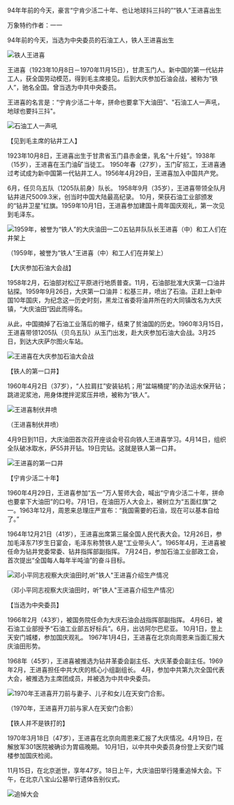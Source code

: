 94年年前的今天，豪言“宁肯少活二十年、也让地球抖三抖的”“铁人”王进喜出生

万象特约作者：一一

94年前的今天，当选为中央委员的石油工人，铁人王进喜出生

![铁人王进喜](铁人王进喜.jpeg)

王进喜（1923年10月8日－1970年11月15日），甘肃玉门人。新中国的第一代钻井工人，获全国劳动模范，得到毛主席接见。后到大庆参加石油会战，被称为“铁人”，驰名全国。曾当选为中共中央委员。

王进喜的名言是：“宁肯少活二十年，拼命也要拿下大油田”、"石油工人一声吼，地球也要抖三抖"。

![石油工人一声吼](石油工人一声吼.jpeg)

【见到毛主席的钻井工人】

1923年10月8日，王进喜出生于甘肃省玉门县赤金堡，乳名“十斤娃”。1938年（15岁），王进喜在玉门油矿当徒工。 1950年春（27岁），玉门矿招工，王进喜通过考试成为新中国第一代钻井工人。1956年4月29日，王进喜加入中国共产党。

 6月，任贝乌五队（1205队前身）队长。 1958年9月（35岁），王进喜带领全队月钻井进尺5009.3米，创当时中国大陆最高纪录。 10月，荣获石油工业部颁发的“钻井卫星”红旗。1959年10月1日，王进喜参加建国十周年国庆观礼，第一次见到毛泽东。

![1959年，被誉为“铁人”的大庆油田一二0五钻井队队长王进喜（中）和工人们在井架上](1959年，被誉为“铁人”的大庆油田一二0五钻井队队长王进喜（中）和工人们在井架上.jpg)

（1959年，被誉为“铁人”王进喜（中）和工人们在井架上）

【大庆参加石油大会战】

1958年2月，石油部对松辽平原进行地质普查。11月，石油部批准大庆第一口油井钻探。1959年9月26日，大庆第一口油井：松基三井，喷出了石油。正赶上新中国10年国庆，为纪念这一历史时刻，黑龙江省委将油井所在的大同镇改名为大庆镇，“大庆油田”因此而得名。

从此，中国摘掉了石油工业落后的帽子，结束了贫油国的历史。1960年3月15日，王进喜带领1205队（贝乌五队）从玉门出发，赴大庆参加石油大会战。3月25日，到达大庆萨尔图火车站。

![王进喜在大庆参加石油大会战](王进喜在大庆参加石油大会战.jpeg)



【铁人的第一口井】

1960年4月2日（37岁），“人拉肩扛”安装钻机；用“盆端桶提”的办法运水保开钻；跳进泥浆池，用身体搅拌泥浆压井喷，被称为“铁人”。

![王进喜制伏井喷](王进喜制伏井喷.jpg)

（王进喜制伏井喷）

4月9日到11日，大庆油田首次召开座谈会号召向铁人王进喜学习。4月14日，组织全队破冰取水，萨55井开钻。19日完钻。这就是铁人第一口井。

![王进喜的第一口井](王进喜的第一口井.jpeg)

【宁肯少活二十年】

1960年4月29日，王进喜参加“五一”万人誓师大会，喊出“宁肯少活二十年，拼命也要拿下大油田”的口号。7月1日，在油田万人大会上，被树立为“五面红旗”之一。1963年12月，周恩来总理庄严宣布：“我国需要的石油，现在可以基本自给了。”

1964年12月21日（41岁），王进喜出席第三届全国人民代表大会。12月26日，参加毛泽东71岁生日宴会，毛泽东称赞铁人是“工业带头人”。1965年4月，王进喜被任命为钻井党委常委、钻井指挥部副指挥。 7月24日，参加石油工业部政工会，首次提出“全国每人每年半吨油”的奋斗目标。

![邓小平同志视察大庆油田时,听"铁人"王进喜介绍生产情况](邓小平同志视察大庆油田时,听"铁人"王进喜介绍生产情况.jpeg)

（邓小平同志视察大庆油田时，听"铁人"王进喜介绍生产情况）

【当选为中央委员】

1966年2月（43岁），被国务院任命为大庆石油会战指挥部副指挥。 4月6日，被石油工业部授予“石油工业部五好标兵”。6月，出访阿尔巴尼亚。 10月1日，登上天安门城楼，参加国庆观礼。 1967年1月4日，王进喜在北京向周恩来当面汇报大庆油田形势。

1968年（45岁），王进喜被推选为钻井革委会副主任、大庆革委会副主任。1969年2月，王进喜担任中共大庆的核心小组副组长。 4月，参加中共第九次全国代表大会，被推选为主席团成员，并被选为中共中央委员。

![1970年王进喜开刀前与妻子、儿子和女儿在天安门合影。](1970年王进喜开刀前与妻子、儿子和女儿在天安门合影。.jpeg)

（1970年，王进喜开刀前与家人在天安门合影）

【铁人并不是铁打的】

1970年3月18日（47岁），王进喜在北京向周恩来汇报了大庆情况。4月19日，在解放军301医院被确诊为胃癌晚期。 10月1日，以中共中央委员身份登上天安门城楼参加国庆检阅。

11月15日，在北京逝世，享年47岁。18日上午，大庆油田举行隆重追悼大会。下午，在北京八宝山公墓举行遗体告别仪式。



![追悼大会](追悼大会.jpeg)

